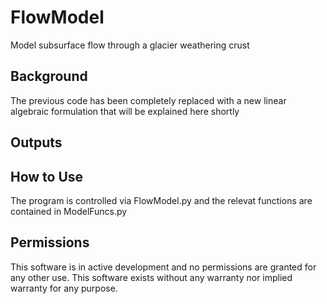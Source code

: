 # FlowModel

Model subsurface flow through a glacier weathering crust

## Background

The previous code has been completely replaced with a new linear algebraic formulation that will be explained here shortly

## Outputs


## How to Use

The program is controlled via FlowModel.py and the relevat functions are contained in ModelFuncs.py

## Permissions

This software is in active development and no permissions are granted for any other use. This software exists without any warranty nor implied warranty for any purpose.